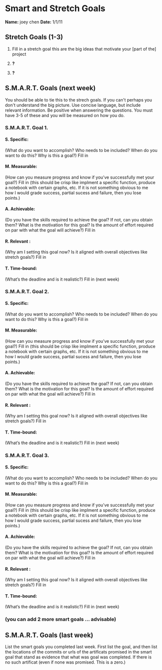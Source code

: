 # Smart and Stretch Goals

**Name:** joey chen
**Date:** 1/1/11

## Stretch Goals (1-3)

1. Fill in a stretch goal this are the big ideas that motivate your [part of the] project

2. **?**

3. **?**

## S.M.A.R.T. Goals (next week)

You should be able to tie this to the strech goals. If you can't perhaps you don't understand the big picture.
Use concise language, but include relevant information. Be positive when answering the questions. You must have
3-5 of these and you will be measured on how you do.


### S.M.A.R.T. Goal 1.

#### S. Specific: 
(What do you want to accomplish? Who needs to be included? When do you want to do this? Why is this a goal?)
Fill in

#### M. Measurable: 
(How can you measure progress and know if you’ve successfully met your goal?)
Fill in (this should be crisp like implment a specific function, produce a notebook with certain graphs, etc. If it is not something
obvious to me how I would grade success, partial sucess and failure, then you lose points.)

#### A. Achievable: 
(Do you have the skills required to achieve the goal? If not, can you obtain them? What is the motivation for this goal? Is the amount of effort required on par with what the goal will achieve?)
Fill in

#### R. Relevant :
(Why am I setting this goal now? Is it aligned with overall objectives like stretch goals?)
Fill in


#### T. Time-bound: 
(What’s the deadline and is it realistic?)
Fill in (next week)

### S.M.A.R.T. Goal 2.

#### S. Specific: 
(What do you want to accomplish? Who needs to be included? When do you want to do this? Why is this a goal?)
Fill in

#### M. Measurable: 
(How can you measure progress and know if you’ve successfully met your goal?)
Fill in (this should be crisp like implment a specific function, produce a notebook with certain graphs, etc. If it is not something
obvious to me how I would grade success, partial sucess and failure, then you lose points.)

#### A. Achievable: 
(Do you have the skills required to achieve the goal? If not, can you obtain them? What is the motivation for this goal? Is the amount of effort required on par with what the goal will achieve?)
Fill in

#### R. Relevant :
(Why am I setting this goal now? Is it aligned with overall objectives like stretch goals?)
Fill in


#### T. Time-bound: 
(What’s the deadline and is it realistic?)
Fill in (next week)

### S.M.A.R.T. Goal 3.

#### S. Specific: 
(What do you want to accomplish? Who needs to be included? When do you want to do this? Why is this a goal?)
Fill in

#### M. Measurable: 
(How can you measure progress and know if you’ve successfully met your goal?)
Fill in (this should be crisp like implment a specific function, produce a notebook with certain graphs, etc. If it is not something
obvious to me how I would grade success, partial sucess and failure, then you lose points.)

#### A. Achievable: 
(Do you have the skills required to achieve the goal? If not, can you obtain them? What is the motivation for this goal? Is the amount of effort required on par with what the goal will achieve?)
Fill in

#### R. Relevant :
(Why am I setting this goal now? Is it aligned with overall objectives like stretch goals?)
Fill in


#### T. Time-bound: 
(What’s the deadline and is it realistic?)
Fill in (next week)

### (you can add 2 more smart goals ... advisable)

## S.M.A.R.T. Goals (last week)

List the smart goals you completed last week. First list the goal, and then list the locations of the commits or urls of the artificats promised in the smart goal that stand as evidence that what was goal was completed. If there is no such artificat (even if none was promised. This is a zero.)